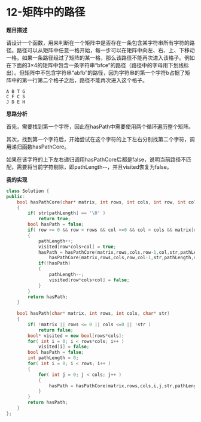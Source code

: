 # 12-矩阵中的路径

**题目描述**

请设计一个函数，用来判断在一个矩阵中是否存在一条包含某字符串所有字符的路径。路径可以从矩阵中任意一格开始，每一步可以在矩阵中向左、右、上、下移动一格。如果一条路径经过了矩阵的某一格，那么该路径不能再次进入该格子。例如在下面的3×4的矩阵中包含一条字符串“bfce”的路径（路径中的字母用下划线标出）。但矩阵中不包含字符串“abfb”的路径，因为字符串的第一个字符b占据了矩阵中的第一行第二个格子之后，路径不能再次进入这个格子。

```
A B T G
C F C S
J D E H
```

**思路分析**

首先，需要找到第一个字符，因此在hasPath中需要使用两个循环遍历整个矩阵。

其次，找到第一个字符后，开始尝试在这个字符的上下左右分别找第二个字符，调用递归函数hasPathCore。

如果在该字符的上下左右递归调用hasPathCore后都是false，说明当前路径不匹配，需要将当前字符剔除，即pathLength--，并且visited恢复为false。

**我的实现**

```c++
class Solution {
public:
    bool hasPathCore(char* matrix, int rows, int cols, int row, int col, char* str, int& pathLength, bool* visited)
    {
        if( str[pathLength] == '\0' )
            return true;
        bool hasPath = false;
        if( row >= 0 && row < rows && col >=0 && col < cols && matrix[row*cols+col]==str[pathLength] && !visited[row*cols+col] )
        {
            pathLength++;
            visited[row*cols+col] = true;
            hasPath = hasPathCore(matrix,rows,cols,row-1,col,str,pathLength,visited) || hasPathCore(matrix,rows,cols,row+1,col,str,pathLength,visited) ||
                hasPathCore(matrix,rows,cols,row,col-1,str,pathLength,visited) || hasPathCore(matrix,rows,cols,row,col+1,str,pathLength,visited);
            if(!hasPath)
            {
                pathLength--;
                visited[row*cols+col] = false;
            }
        }
        return hasPath;
    }
    
    bool hasPath(char* matrix, int rows, int cols, char* str)
    {
        if( !matrix || rows <= 0 || cols <=0 || !str )
            return false;
        bool* visited = new bool[rows*cols];
        for( int i = 0; i < rows*cols; i++ )
            visited[i] = false;
        bool hasPath = false;
        int pathLength = 0;
        for( int i = 0; i < rows; i++ )
        {
            for( int j = 0; j < cols; j++ )
            {
                hasPath = hasPathCore(matrix,rows,cols,i,j,str,pathLength,visited);
            }
        }
        return hasPath;
    }
};
```

